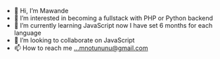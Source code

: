 - 👋 Hi, I’m Mawande 
- 👀 I’m interested in becoming a fullstack with PHP or Python backend 
- 🌱 I’m currently learning JavaScript now I have set 6 months for each language 
- 💞️ I’m looking to collaborate on JavaScript 
- 📫 How to reach me ...mnotununu@gmail.com

<!---
mnotununu/mnotununu is a ✨ special ✨ repository because its `README.md` (this file) appears on your GitHub profile.
You can click the Preview link to take a look at your changes.
--->
